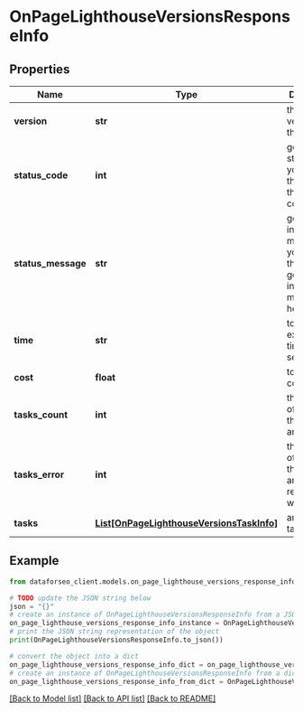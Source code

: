 # OnPageLighthouseVersionsResponseInfo


## Properties

Name | Type | Description | Notes
------------ | ------------- | ------------- | -------------
**version** | **str** | the current version of the API | [optional] 
**status_code** | **int** | general status code you can find the full list of the response codes here | [optional] 
**status_message** | **str** | general informational message you can find the full list of general informational messages here | [optional] 
**time** | **str** | total execution time, seconds | [optional] 
**cost** | **float** | total tasks cost, USD | [optional] 
**tasks_count** | **int** | the number of tasks in the tasks array | [optional] 
**tasks_error** | **int** | the number of tasks in the tasks array returned with an error | [optional] 
**tasks** | [**List[OnPageLighthouseVersionsTaskInfo]**](OnPageLighthouseVersionsTaskInfo.md) | array of tasks | [optional] 

## Example

```python
from dataforseo_client.models.on_page_lighthouse_versions_response_info import OnPageLighthouseVersionsResponseInfo

# TODO update the JSON string below
json = "{}"
# create an instance of OnPageLighthouseVersionsResponseInfo from a JSON string
on_page_lighthouse_versions_response_info_instance = OnPageLighthouseVersionsResponseInfo.from_json(json)
# print the JSON string representation of the object
print(OnPageLighthouseVersionsResponseInfo.to_json())

# convert the object into a dict
on_page_lighthouse_versions_response_info_dict = on_page_lighthouse_versions_response_info_instance.to_dict()
# create an instance of OnPageLighthouseVersionsResponseInfo from a dict
on_page_lighthouse_versions_response_info_from_dict = OnPageLighthouseVersionsResponseInfo.from_dict(on_page_lighthouse_versions_response_info_dict)
```
[[Back to Model list]](../README.md#documentation-for-models) [[Back to API list]](../README.md#documentation-for-api-endpoints) [[Back to README]](../README.md)


